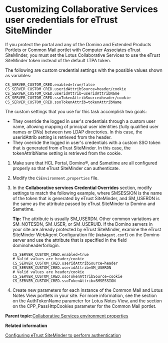 # Customizing Collaborative Services user credentials for eTrust SiteMinder 

If you protect the portal and any of the Domino and Extended Products Portlets or Common Mail portlet with Computer Associates eTrust SiteMinder, you must set the Lotus Collaborative Services to use the eTrust SiteMinder token instead of the default LTPA token.

The following are custom credential settings with the possible values shown as variables:

```
CS_SERVER_CUSTOM_CRED.enabled=true/false
CS_SERVER_CUSTOM_CRED.useridAttribSource=header/cookie
CS_SERVER_CUSTOM_CRED.useridAttrib=useridAttribName
CS_SERVER_CUSTOM_CRED.ssoTokenAttribSource=header/cookie
CS_SERVER_CUSTOM_CRED.ssoTokenAttrib=tokenAttribName

```

The custom settings that you use for this task accomplish two goals:

-   They override the logged in user's credentials through a custom user name, allowing mapping of principal user identities \(fully qualified user names or DNs\) between two LDAP directories. In this case, the useridAttrib setting is retrieved from the header.
-   They override the logged in user's credentials with a custom SSO token that is generated from eTrust SiteMinder. In this case, the tokenAttribName setting is retrieved from the cookie.

1.  Make sure that HCL Portal, Domino®, and Sametime are all configured properly so that eTrust SiteMinder can authenticate.

2.  Modify the `CSEnvironment.properties` file.

3.  In the **Collaborative services Credential Overrides** section, modify settings to match the following example, where SMSESSION is the name of the token that is generated by eTrust SiteMinder, and SM\_USERDN is the same as the attribute passed by eTrust SiteMinder to Domino and Sametime.

    **Tip:** The attribute is usually SM\_USERDN. Other common variations are SM\_NOTESDN, SM\_USER, or SM\_USERUID. If the Domino servers in your site are already protected by eTrust SiteMinder, examine the eTrust SiteMinder WebAgent Configuration file \(`WebAgent.conf`\) on the Domino server and use the attribute that is specified in the field dominoheaderforlogin.

    ```
    CS_SERVER_CUSTOM_CRED.enabled=true 
    # Valid values are header/cookie 
    CS_SERVER_CUSTOM_CRED.useridAttribSource=header 
    CS_SERVER_CUSTOM_CRED.useridAttrib=SM_USERDN  
    # Valid values are header/cookie 
    CS_SERVER_CUSTOM_CRED.ssoTokenAttribSource=cookie 
    CS_SERVER_CUSTOM_CRED.ssoTokenAttrib=SMSESSION 
    ```

4.  Create new parameters for each instance of the Common Mail and Lotus Notes View portlets in your site. For more information, see the section on the AuthTokenName parameter for Lotus Notes View, and the section on the CPP\_PassHttpCookies parameter for the Common Mail portlet.


**Parent topic:**[Collaborative Services environment properties ](../collab/i_domi_c_csenvironment_props_intro.md)

**Related information**  


[Configuring eTrust SiteMinder to perform authentication ](../security/sit_setup_auth.md)

